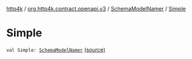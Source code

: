 [http4k](../../index.md) / [org.http4k.contract.openapi.v3](../index.md) / [SchemaModelNamer](index.md) / [Simple](./-simple.md)

# Simple

`val Simple: `[`SchemaModelNamer`](index.md) [(source)](https://github.com/http4k/http4k/blob/master/http4k-contract/src/main/kotlin/org/http4k/contract/openapi/v3/AutoJsonToJsonSchema.kt#L114)